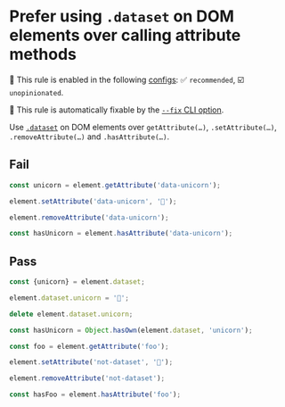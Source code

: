 # Prefer using `.dataset` on DOM elements over calling attribute methods

💼 This rule is enabled in the following [configs](https://github.com/sindresorhus/eslint-plugin-unicorn#recommended-config): ✅ `recommended`, ☑️ `unopinionated`.

🔧 This rule is automatically fixable by the [`--fix` CLI option](https://eslint.org/docs/latest/user-guide/command-line-interface#--fix).

<!-- end auto-generated rule header -->
<!-- Do not manually modify this header. Run: `npm run fix:eslint-docs` -->

Use [`.dataset`](https://developer.mozilla.org/en-US/docs/Web/API/HTMLElement/dataset) on DOM elements over `getAttribute(…)`, `.setAttribute(…)`, `.removeAttribute(…)` and `.hasAttribute(…)`.

## Fail

```js
const unicorn = element.getAttribute('data-unicorn');
```

```js
element.setAttribute('data-unicorn', '🦄');
```

```js
element.removeAttribute('data-unicorn');
```

```js
const hasUnicorn = element.hasAttribute('data-unicorn');
```

## Pass

```js
const {unicorn} = element.dataset;
```

```js
element.dataset.unicorn = '🦄';
```

```js
delete element.dataset.unicorn;
```

```js
const hasUnicorn = Object.hasOwn(element.dataset, 'unicorn');
```

```js
const foo = element.getAttribute('foo');
```

```js
element.setAttribute('not-dataset', '🦄');
```

```js
element.removeAttribute('not-dataset');
```

```js
const hasFoo = element.hasAttribute('foo');
```
